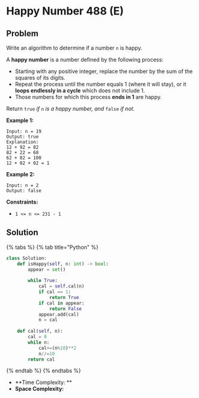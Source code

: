 # Happy Number 488 (E)

## Problem

Write an algorithm to determine if a number `n` is happy.

A **happy number** is a number defined by the following process:

* Starting with any positive integer, replace the number by the sum of the squares of its digits.
* Repeat the process until the number equals 1 (where it will stay), or it **loops endlessly in a cycle** which does not include 1.
* Those numbers for which this process **ends in 1** are happy.

Return `true` _if_ `n` _is a happy number, and_ `false` _if not_.

**Example 1:**

```
Input: n = 19
Output: true
Explanation:
12 + 92 = 82
82 + 22 = 68
62 + 82 = 100
12 + 02 + 02 = 1
```

**Example 2:**

```
Input: n = 2
Output: false
```

**Constraints:**

* `1 <= n <= 231 - 1`

## Solution

{% tabs %}
{% tab title="Python" %}
```python
class Solution:
    def isHappy(self, n: int) -> bool:
        appear = set()
        
        while True:
            cal = self.cal(n)
            if cal == 1:
                return True
            if cal in appear:
                return False
            appear.add(cal)
            n = cal
    
    def cal(self, n):
        cal = 0
        while n:
            cal+=(n%10)**2
            n//=10
        return cal     
```
{% endtab %}
{% endtabs %}

* **Time Complexity: **
* **Space Complexity:**
